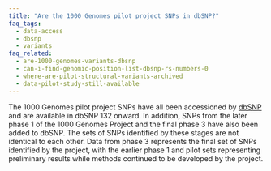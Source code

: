 ```yaml
---
title: "Are the 1000 Genomes pilot project SNPs in dbSNP?"
faq_tags:
  - data-access
  - dbsnp
  - variants
faq_related:
  - are-1000-genomes-variants-dbsnp
  - can-i-find-genomic-position-list-dbsnp-rs-numbers-0
  - where-are-pilot-structural-variants-archived
  - data-pilot-study-still-available
---
```

                    
The 1000 Genomes pilot project SNPs have all been accessioned by [dbSNP](http://www.ncbi.nlm.nih.gov/snp/) and are available in dbSNP 132 onward. In addition, SNPs from the later phase 1 of the 1000 Genomes Project and the final phase 3 have also been added to dbSNP. The sets of SNPs identified by these stages are not identical to each other. Data from phase 3 represents the final set of SNPs identified by the project, with the earlier phase 1 and pilot sets representing preliminary results while methods continued to be developed by the project.
